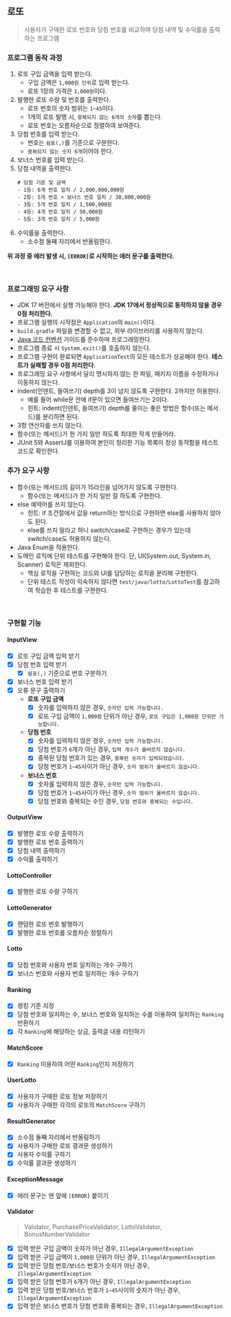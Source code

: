 ## 로또
> 사용자가 구매한 로또 번호와 당첨 번호를 비교하여 당첨 내역 및 수익률을 출력하는 프로그램

### 프로그램 동작 과정
1. 로또 구입 금액을 입력 받는다.
    - 구입 금액은 `1,000원 단위`로 입력 받는다.
    - 로또 1장의 가격은 `1,000원`이다.
2. 발행한 로또 수량 및 번호를 출력한다.
   - 로또 번호의 숫자 범위는 `1~45`이다.
   - 1개의 로또 발행 시, `중복되지 않는 6개의 숫자`를 뽑는다.
   - 로또 번호는 오름차순으로 정렬하여 보여준다.
3. 당첨 번호를 입력 받는다.
   - 번호는 `쉼표(,)`를 기준으로 구분한다.
   - `중복되지 않는 숫자 6개`이어야 한다.
4. 보너스 번호를 입력 받는다.
5. 당첨 내역을 출력한다.
    ```
    # 당첨 기준 및 금액
    - 1등: 6개 번호 일치 / 2,000,000,000원
    - 2등: 5개 번호 + 보너스 번호 일치 / 30,000,000원
    - 3등: 5개 번호 일치 / 1,500,000원
    - 4등: 4개 번호 일치 / 50,000원
    - 5등: 3개 번호 일치 / 5,000원
    ```
6. 수익률을 출력한다.
   - 소수점 둘째 자리에서 반올림한다.

**위 과정 중 에러 발생 시, `[ERROR]`로 시작하는 에러 문구를 출력한다.**

<br>

### 프로그래밍 요구 사항
- JDK 17 버전에서 실행 가능해야 한다. **JDK 17에서 정상적으로 동작하지 않을 경우 0점 처리한다.**
- 프로그램 실행의 시작점은 `Application`의 `main()`이다.
- `build.gradle` 파일을 변경할 수 없고, 외부 라이브러리를 사용하지 않는다.
- [Java 코드 컨벤션](https://github.com/woowacourse/woowacourse-docs/tree/master/styleguide/java) 가이드를 준수하며 프로그래밍한다.
- 프로그램 종료 시 `System.exit()`를 호출하지 않는다.
- 프로그램 구현이 완료되면 `ApplicationTest`의 모든 테스트가 성공해야 한다. **테스트가 실패할 경우 0점 처리한다.**
- 프로그래밍 요구 사항에서 달리 명시하지 않는 한 파일, 패키지 이름을 수정하거나 이동하지 않는다.
- indent(인덴트, 들여쓰기) depth를 3이 넘지 않도록 구현한다. 2까지만 허용한다.
   - 예를 들어 while문 안에 if문이 있으면 들여쓰기는 2이다.
   - 힌트: indent(인덴트, 들여쓰기) depth를 줄이는 좋은 방법은 함수(또는 메서드)를 분리하면 된다.
- 3항 연산자를 쓰지 않는다.
- 함수(또는 메서드)가 한 가지 일만 하도록 최대한 작게 만들어라.
- JUnit 5와 AssertJ를 이용하여 본인이 정리한 기능 목록이 정상 동작함을 테스트 코드로 확인한다.

### 추가 요구 사항
- 함수(또는 메서드)의 길이가 15라인을 넘어가지 않도록 구현한다.
   - 함수(또는 메서드)가 한 가지 일만 잘 하도록 구현한다.
- else 예약어를 쓰지 않는다.
   - 힌트: if 조건절에서 값을 return하는 방식으로 구현하면 else를 사용하지 않아도 된다.
   - else를 쓰지 말라고 하니 switch/case로 구현하는 경우가 있는데 switch/case도 허용하지 않는다.
- Java Enum을 적용한다.
- 도메인 로직에 단위 테스트를 구현해야 한다. 단, UI(System.out, System.in, Scanner) 로직은 제외한다.
   - 핵심 로직을 구현하는 코드와 UI를 담당하는 로직을 분리해 구현한다.
   - 단위 테스트 작성이 익숙하지 않다면 `test/java/lotto/LottoTest`를 참고하여 학습한 후 테스트를 구현한다.

<br>

### 구현할 기능
#### InputView
- [x] 로또 구입 금액 입력 받기
- [x] 당첨 번호 입력 받기
  - [x] `쉼표(,)` 기준으로 번호 구분하기
- [x] 보너스 번호 입력 받기
- [x] 오류 문구 출력하기
  - **로또 구입 금액**
    - [x] 숫자를 입력하지 않은 경우, `숫자만 입력 가능합니다.`
    - [x] 로또 구입 금액이 `1,000원` 단위가 아닌 경우, `로또 구입은 1,000원 단위만 가능합니다.`
  - **당첨 번호**
    - [x] 숫자를 입력하지 않은 경우, `숫자만 입력 가능합니다.`
    - [x] 당첨 번호가 `6`개가 아닌 경우, `입력 개수가 올바르지 않습니다.`
    - [x] 중복된 당첨 번호가 있는 경우, `중복된 숫자가 입력되었습니다.`
    - [x] 당첨 번호가 `1~45`사이가 아닌 경우, `숫자 범위가 올바르지 않습니다.`
  - **보너스 번호**
    - [x] 숫자를 입력하지 않은 경우, `숫자만 입력 가능합니다.`
    - [x] 당첨 번호가 `1~45`사이가 아닌 경우, `숫자 범위가 올바르지 않습니다.`
    - [x] 당첨 번호와 중복되는 수인 경우, `당첨 번호와 중복되는 수입니다.`

#### OutputView
- [x] 발행한 로또 수량 출력하기
- [x] 발행한 로또 번호 출력하기
- [x] 당첨 내역 출력하기
- [x] 수익률 출력하기

#### LottoController
- [x] 발행한 로또 수량 구하기

#### LottoGenerator
- [x] 랜덤한 로또 번호 발행하기
- [x] 발행한 로또 번호를 오름차순 정렬하기

#### Lotto
- [x] 당첨 번호와 사용자 번호 일치하는 개수 구하기
- [x] 보너스 번호와 사용자 번호 일치하는 개수 구하기

#### Ranking
- [x] 랭킹 기준 지정
- [x] 당첨 번호와 일치하는 수, 보너스 번호와 일치하는 수를 이용하여 일치하는 `Ranking` 반환하기
- [x] 각 `Ranking`에 해당하는 상금, 출력글 내용 리턴하기

#### MatchScore
- [x] `Ranking` 이용하여 어떤 `Ranking`인지 저장하기

#### UserLotto
- [x] 사용자가 구매한 로또 정보 저장하기
- [x] 사용자가 구매한 각각의 로또의 `MatchScore` 구하기

#### ResultGenerator
- [x] 소수점 둘째 자리에서 반올림하기
- [x] 사용자가 구매한 로또 결과문 생성하기
- [x] 사용자 수익률 구하기
- [x] 수익률 결과문 생성하기

#### ExceptionMessage
- [x] 에러 문구는 맨 앞에 `[ERROR]` 붙이기

#### Validator
> Validator, PurchasePriceValidator, LottoValidator, BonusNumberValidator
- [x] 입력 받은 구입 금액이 숫자가 아닌 경우, `IllegalArgumentException`
- [x] 입력 받은 구입 금액이 `1,000원` 단위가 아닌 경우, `IllegalArgumentException`
- [x] 입력 받은 당첨 번호/보너스 번호가 숫자가 아닌 경우, `IllegalArgumentException`
- [x] 입력 받은 당첨 번호가 `6`개가 아닌 경우, `IllegalArgumentException`
- [x] 입력 받은 당첨 번호/보너스 번호가 `1~45`사이의 숫자가 아닌 경우, `IllegalArgumentException`
- [x] 입력 받은 보너스 번호가 당첨 번호와 중복되는 경우, `IllegalArgumentException`